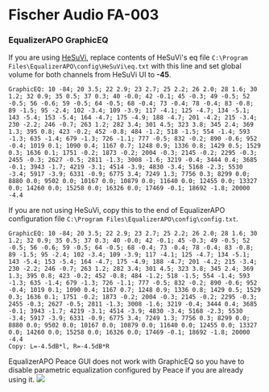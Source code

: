 # Fischer Audio FA-003
### EqualizerAPO GraphicEQ
If you are using [HeSuVi](https://sourceforge.net/projects/hesuvi/), replace contents of HeSuVi's eq file `C:\Program Files\EqualizerAPO\config\HeSuVi\eq.txt` with this line and set global volume for both channels from HeSuVi UI to **-45**.
```
GraphicEQ: 10 -84; 20 3.5; 22 2.9; 23 2.7; 25 2.2; 26 2.0; 28 1.6; 30 1.2; 32 0.9; 35 0.5; 37 0.3; 40 -0.0; 42 -0.1; 45 -0.3; 49 -0.5; 52 -0.5; 56 -0.6; 59 -0.5; 64 -0.5; 68 -0.4; 73 -0.4; 78 -0.4; 83 -0.8; 89 -1.5; 95 -2.4; 102 -3.4; 109 -3.9; 117 -4.1; 125 -4.7; 134 -5.1; 143 -5.4; 153 -5.4; 164 -4.7; 175 -4.9; 188 -4.7; 201 -4.2; 215 -3.4; 230 -2.2; 246 -0.7; 263 1.2; 282 3.4; 301 4.5; 323 3.8; 345 2.4; 369 1.3; 395 0.8; 423 -0.2; 452 -0.8; 484 -1.2; 518 -1.5; 554 -1.4; 593 -1.3; 635 -1.4; 679 -1.3; 726 -1.1; 777 -0.5; 832 -0.2; 890 -0.6; 952 -0.4; 1019 0.1; 1090 0.4; 1167 0.7; 1248 0.9; 1336 0.8; 1429 0.5; 1529 0.3; 1636 0.1; 1751 -0.2; 1873 -0.2; 2004 -0.3; 2145 -0.2; 2295 -0.3; 2455 -0.3; 2627 -0.5; 2811 -1.3; 3008 -1.6; 3219 -0.4; 3444 0.4; 3685 -0.1; 3943 -1.7; 4219 -3.1; 4514 -3.9; 4830 -3.4; 5168 -2.3; 5530 -3.4; 5917 -3.9; 6331 -0.9; 6775 3.4; 7249 1.3; 7756 0.3; 8299 0.0; 8880 0.0; 9502 0.0; 10167 0.0; 10879 0.0; 11640 0.0; 12455 0.0; 13327 0.0; 14260 0.0; 15258 0.0; 16326 0.0; 17469 -0.1; 18692 -1.8; 20000 -4.4
```
If you are not using HeSuVi, copy this to the end of EqualizerAPO configuration file `C:\Program Files\EqualizerAPO\config\config.txt`.
```
GraphicEQ: 10 -84; 20 3.5; 22 2.9; 23 2.7; 25 2.2; 26 2.0; 28 1.6; 30 1.2; 32 0.9; 35 0.5; 37 0.3; 40 -0.0; 42 -0.1; 45 -0.3; 49 -0.5; 52 -0.5; 56 -0.6; 59 -0.5; 64 -0.5; 68 -0.4; 73 -0.4; 78 -0.4; 83 -0.8; 89 -1.5; 95 -2.4; 102 -3.4; 109 -3.9; 117 -4.1; 125 -4.7; 134 -5.1; 143 -5.4; 153 -5.4; 164 -4.7; 175 -4.9; 188 -4.7; 201 -4.2; 215 -3.4; 230 -2.2; 246 -0.7; 263 1.2; 282 3.4; 301 4.5; 323 3.8; 345 2.4; 369 1.3; 395 0.8; 423 -0.2; 452 -0.8; 484 -1.2; 518 -1.5; 554 -1.4; 593 -1.3; 635 -1.4; 679 -1.3; 726 -1.1; 777 -0.5; 832 -0.2; 890 -0.6; 952 -0.4; 1019 0.1; 1090 0.4; 1167 0.7; 1248 0.9; 1336 0.8; 1429 0.5; 1529 0.3; 1636 0.1; 1751 -0.2; 1873 -0.2; 2004 -0.3; 2145 -0.2; 2295 -0.3; 2455 -0.3; 2627 -0.5; 2811 -1.3; 3008 -1.6; 3219 -0.4; 3444 0.4; 3685 -0.1; 3943 -1.7; 4219 -3.1; 4514 -3.9; 4830 -3.4; 5168 -2.3; 5530 -3.4; 5917 -3.9; 6331 -0.9; 6775 3.4; 7249 1.3; 7756 0.3; 8299 0.0; 8880 0.0; 9502 0.0; 10167 0.0; 10879 0.0; 11640 0.0; 12455 0.0; 13327 0.0; 14260 0.0; 15258 0.0; 16326 0.0; 17469 -0.1; 18692 -1.8; 20000 -4.4
Copy: L=-4.5dB*l, R=-4.5dB*R
```
EqualizerAPO Peace GUI does not work with GraphicEQ so you have to disable parametric equalization configured by Peace if you are already using it.
![](https://raw.githubusercontent.com/jaakkopasanen/AutoEq/master/results/SBAF-Serious/innerfidelity/onear/Fischer%20Audio%20FA-003/Fischer%20Audio%20FA-003.png)
